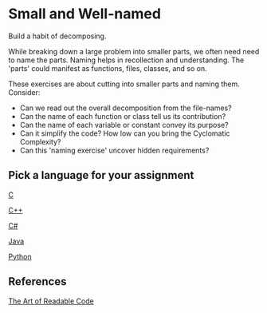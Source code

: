 # Small and Well-named

Build a habit of decomposing.

While breaking down a large problem into smaller parts,
we often need need to name the parts.
Naming helps in recollection and understanding.
The 'parts' could manifest as functions, files, classes, and so on.

These exercises are about cutting into smaller parts and naming them.
Consider:

- Can we read out the overall decomposition from the file-names?
- Can the name of each function or class tell us its contribution?
- Can the name of each variable or constant convey its purpose?
- Can it simplify the code? How low can you bring the Cyclomatic Complexity?
- Can this 'naming exercise' uncover hidden requirements?

## Pick a language for your assignment

[C](https://classroom.github.com/a/wDFaH4Mq)

[C++](https://classroom.github.com/a/gb9vokRy)

[C#](https://classroom.github.com/a/HQ8Yh08X)

[Java](https://classroom.github.com/a/2XVKhj7k)

[Python](https://classroom.github.com/a/q70x_tKU)

## References

[The Art of Readable Code](https://www.oreilly.com/library/view/the-art-of/9781449318482/)
